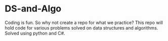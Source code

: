 # DS-and-Algo
Coding is fun. So why not create a repo for what we practice? This repo will hold code for various problems solved on data structures and algorithms. Solved using python and C#.
